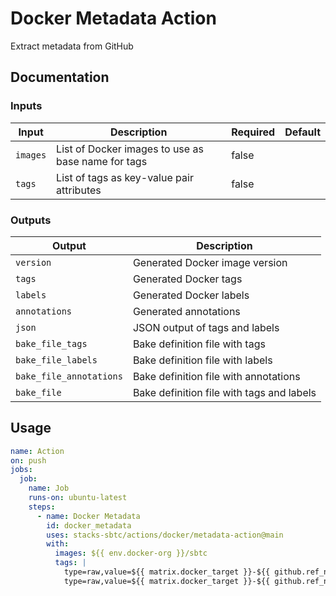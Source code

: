 # Docker Metadata Action

Extract metadata from GitHub

## Documentation

### Inputs

| Input    | Description                                        | Required | Default |
| -------- | -------------------------------------------------- | -------- | ------- |
| `images` | List of Docker images to use as base name for tags | false    |         |
| `tags`   | List of tags as key-value pair attributes          | false    |         |

### Outputs

| Output                  | Description                               |
| ----------------------- | ----------------------------------------- |
| `version`               | Generated Docker image version            |
| `tags`                  | Generated Docker tags                     |
| `labels`                | Generated Docker labels                   |
| `annotations`           | Generated annotations                     |
| `json`                  | JSON output of tags and labels            |
| `bake_file_tags`        | Bake definition file with tags            |
| `bake_file_labels`      | Bake definition file with labels          |
| `bake_file_annotations` | Bake definition file with annotations     |
| `bake_file`             | Bake definition file with tags and labels |

## Usage

```yaml
name: Action
on: push
jobs:
  job:
    name: Job
    runs-on: ubuntu-latest
    steps:
      - name: Docker Metadata
        id: docker_metadata
        uses: stacks-sbtc/actions/docker/metadata-action@main
        with:
          images: ${{ env.docker-org }}/sbtc
          tags: |
            type=raw,value=${{ matrix.docker_target }}-${{ github.ref_name }}-${{ matrix.dist }}
            type=raw,value=${{ matrix.docker_target }}-${{ github.ref_name }},enable=${{ matrix.dist == 'debian' }}
```
